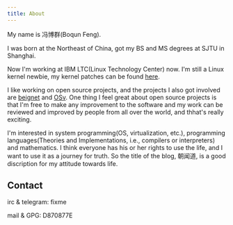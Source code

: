 ```yaml
---
title: About
---
```

My name is 冯博群(Boqun Feng).

I was born at the Northeast of China, got my BS and MS degrees at SJTU in Shanghai.

Now I'm working at IBM LTC(Linux Technology Center) now. I'm still a Linux kernel newbie,
my kernel patches can be found [here](https://git.kernel.org/cgit/linux/kernel/git/torvalds/linux.git/log/?qt=author&q=Boqun).

I like working on open source projects, and the projects I also got involved are
[beignet](http://cgit.freedesktop.org/beignet/) and
[OSv](https://github.com/cloudius-systems/osv).
One thing I feel great about open source projects is that I'm free to make any improvement
to the software and my work can be reviewed and improved by people from all over the world,
and thhat's really exciting.

I'm interested in system programming(OS, virtualization, etc.),
programming languages(Theories and Implementations, i.e., compilers or interpreters)
and mathematics. I think everyone has his or her rights to use the life, and I want
to use it as a journey for truth. So the title of the blog, 朝闻道, is a good discription
for my attitude towards life.

## Contact
irc & telegram: fixme

mail & GPG: D870877E
